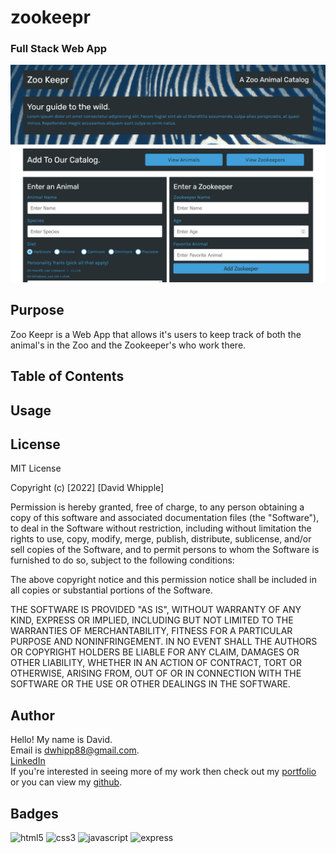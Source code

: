 # zookeepr
### Full Stack Web App
![app screenshot](./public/assets/images/app-screenshot.png)

## Purpose
Zoo Keepr is a Web App that allows it's users to keep track of both the animal's in the Zoo and the Zookeeper's who work there. 

## Table of Contents
## Usage
## License

MIT License

Copyright (c) [2022] [David Whipple]

Permission is hereby granted, free of charge, to any person obtaining a copy of this software and associated documentation files (the "Software"), to deal in the Software without restriction, including without limitation the rights to use, copy, modify, merge, publish, distribute, sublicense, and/or sell copies of the Software, and to permit persons to whom the Software is furnished to do so, subject to the following conditions:

The above copyright notice and this permission notice shall be included in all copies or substantial portions of the Software.

THE SOFTWARE IS PROVIDED "AS IS", WITHOUT WARRANTY OF ANY KIND, EXPRESS OR IMPLIED, INCLUDING BUT NOT LIMITED TO THE WARRANTIES OF MERCHANTABILITY, FITNESS FOR A PARTICULAR PURPOSE AND NONINFRINGEMENT. IN NO EVENT SHALL THE AUTHORS OR COPYRIGHT HOLDERS BE LIABLE FOR ANY CLAIM, DAMAGES OR OTHER LIABILITY, WHETHER IN AN ACTION OF CONTRACT, TORT OR OTHERWISE, ARISING FROM, OUT OF OR IN CONNECTION WITH THE SOFTWARE OR THE USE OR OTHER DEALINGS IN THE SOFTWARE.

## Author

Hello! My name is David.<br>
Email is dwhipp88@gmail.com. <br>
[LinkedIn](https://www.linkedin.com/in/david-w-079841213/) <br>
If you're interested in seeing more of my work then check out my [portfolio](http://mighty-brook-32674.herokuapp.com/) or you can view my [github](https://github.com/D-Whipp).<br>

## Badges
![html5](https://img.shields.io/badge/HTML5-E34F26?style=for-the-badge&logo=html5&logoColor=darkblue)
![css3](https://img.shields.io/badge/CSS3-1572B6?style=for-the-badge&logo=css3&logoColor=#1572B6)
![javascript](https://img.shields.io/badge/JavaScript-323330?style=for-the-badge&logo=javascript&logoColor=F7DF1E)
![express](https://img.shields.io/badge/Express.js-000000?style=for-the-badge&logo=express&logoColor=white)
